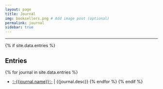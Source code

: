 ```yaml
---
layout: page
title: Journal
img: booksellers.png # Add image post (optional)
permalink: journal
sidebar: true
---
```


---

{% if site.data.entries %}
## Entries
{% for journal in site.data.entries %}
* [:sparkles:{{journal.name}}:sparkles:]({{site.url}}/{{site.baseurl}}/{{journal.location}})
  \| {{journal.desc}}
{% endfor %}
{% endif %}

